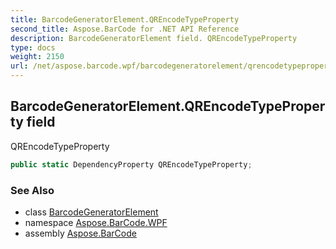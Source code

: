 ```yaml
---
title: BarcodeGeneratorElement.QREncodeTypeProperty
second_title: Aspose.BarCode for .NET API Reference
description: BarcodeGeneratorElement field. QREncodeTypeProperty
type: docs
weight: 2150
url: /net/aspose.barcode.wpf/barcodegeneratorelement/qrencodetypeproperty/
---
```

## BarcodeGeneratorElement.QREncodeTypeProperty field

QREncodeTypeProperty

```csharp
public static DependencyProperty QREncodeTypeProperty;
```

### See Also

* class [BarcodeGeneratorElement](../)
* namespace [Aspose.BarCode.WPF](../../barcodegeneratorelement/)
* assembly [Aspose.BarCode](../../../)


